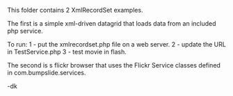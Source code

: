 ﻿This folder contains 2 XmlRecordSet examples.  

The first is a simple xml-driven datagrid that loads data from an included php service.

To run:
1 - put the xmlrecordset.php file on a web server. 
2 - update the URL in TestService.php
3 - test movie in flash.


The second is s flickr browser that uses the Flickr Service 
classes defined in com.bumpslide.services.

-dk


